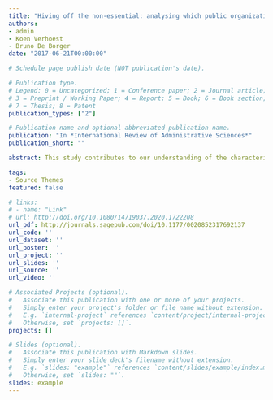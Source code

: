 ```yaml
---
title: "Hiving off the non-essential: analysing which public organizations outsource administrative overhead"
authors:
- admin
- Koen Verhoest
- Bruno De Borger
date: "2017-06-21T00:00:00"

# Schedule page publish date (NOT publication's date).

# Publication type.
# Legend: 0 = Uncategorized; 1 = Conference paper; 2 = Journal article;
# 3 = Preprint / Working Paper; 4 = Report; 5 = Book; 6 = Book section;
# 7 = Thesis; 8 = Patent
publication_types: ["2"]

# Publication name and optional abbreviated publication name.
publication: "In *International Review of Administrative Sciences*"
publication_short: ""

abstract: This study contributes to our understanding of the characteristics of public organizations that are more likely to outsource administrative overhead. Despite the climate of ongoing crisis that urges public organizations to focus their resources on core tasks, little is known about the characteristics of organizations that hive off the delivery of non-essential administrative overhead processes to the private sector. This study runs a panel data Tobit model to test whether different effect sizes of structural, institutional and political characteristics are found regarding the probability of outsourcing and the degree of outsourcing of administrative overhead. We find that organizational size, formal autonomy, inertia and time matter for understanding the outsourcing of public organizations.

tags:
- Source Themes
featured: false

# links:
# - name: "Link"
# url: http://doi.org/10.1080/14719037.2020.1722208
url_pdf: http://journals.sagepub.com/doi/10.1177/0020852317692137
url_code: ''
url_dataset: ''
url_poster: ''
url_project: ''
url_slides: ''
url_source: ''
url_video: ''

# Associated Projects (optional).
#   Associate this publication with one or more of your projects.
#   Simply enter your project's folder or file name without extension.
#   E.g. `internal-project` references `content/project/internal-project/index.md`.
#   Otherwise, set `projects: []`.
projects: []

# Slides (optional).
#   Associate this publication with Markdown slides.
#   Simply enter your slide deck's filename without extension.
#   E.g. `slides: "example"` references `content/slides/example/index.md`.
#   Otherwise, set `slides: ""`.
slides: example
---
```

